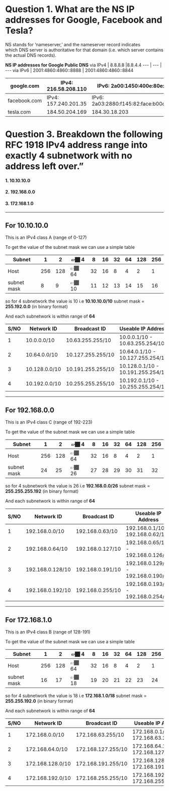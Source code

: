 
# Question 1. What are the NS IP addresses for Google, Facebook and Tesla? 


NS stands for ‘nameserver,’ and the nameserver record indicates which DNS server is authoritative for that domain (i.e. which server contains the actual DNS records).

__NS IP addresses for Google Public DNS__ 
via IPv4 | 8.8.8.8 |8.8.4.4
--- | --- | ---
via IPv6 | 2001:4860:4860::8888 | 2001:4860:4860::8844

google.com | IPv4: 216.58.208.110    | IPv6: 2a00:1450:400e:80e::200e
--- | --- | ---
facebook.com | IPv4: 157.240.201.35    |  IPv6: 2a03:2880:f145:82:face:b00c:0:25de
tesla.com | 184.50.204.169 |  184.30.18.203   

# Question 3. Breakdown the following RFC 1918 IPv4 address range into exactly 4 subnetwork with no address left over.”
#### 1. 10.10.10.0
#### 2. 192.168.0.0
#### 3. 172.168.1.0


---

## For 10.10.10.0

This is an IPv4 class A (range of 0-127)

To get the value of the subnet mask we can use a simple table

Subnet | 1 | 2 | 👉🏾 4 | 8 | 16 | 32 | 64 | 128 | 256 |
---| --- | --- | --- | --- | --- | --- | --- | --- | --- |
Host | 256 | 128 | 👉🏾 64 | 32 | 16 | 8 | 4 | 2 | 1 |
subnet mask | 8 | 9 | 👉🏾 10 | 11 | 12 | 13 | 14 | 15 | 16 |

so for 4 subnetwork the value is 10 i.e __10.10.10.0/10__
subnet mask = __255.192.0.0__ (in binary format)

And each subnetwork is within range of __64__

S/NO| Network ID | Broadcast ID | Useable IP Address
---| --- | --- | --- 
1 | 10.0.0.0/10 | 10.63.255.255/10 | 10.0.0.1/10 - 10.63.255.254/10
2 | 10.64.0.0/10 | 10.127.255.255/10 | 10.64.0.1/10 - 10.127.255.254/10
3 | 10.128.0.0/10 | 10.191.255.255/10 | 10.128.0.1/10 - 10.191.255.254/10
4 | 10.192.0.0/10 | 10.255.255.255/10 | 10.192.0.1/10 - 10.255.255.254/10

---

## For 192.168.0.0

This is an IPv4 class C (range of 192-223)

To get the value of the subnet mask we can use a simple table

Subnet | 1 | 2 | 👉🏾 4 | 8 | 16 | 32 | 64 | 128 | 256 |
---| --- | --- | --- | --- | --- | --- | --- | --- | --- |
Host | 256 | 128 | 👉🏾 64 | 32 | 16 | 8 | 4 | 2 | 1 |
subnet mask | 24 | 25 | 👉🏾 26 | 27 | 28 | 29 | 30 | 31 | 32 |

so for 4 subnetwork the value is 26 i.e __192.168.0.0/26__
subnet mask = __255.255.255.192__ (in binary format)

And each subnetwork is within range of __64__

S/NO| Network ID | Broadcast ID | Useable IP Address
---| --- | --- | --- 
1 | 192.168.0.0/10 | 192.168.0.63/10 | 192.168.0.1/10 - 192.168.0.62/10
2 | 192.168.0.64/10 | 192.168.0.127/10 | 192.168.0.65/10 - 192.168.0.126/10
3 | 192.168.0.128/10 | 192.168.0.191/10 | 192.168.0.129/10 - 192.168.0.190/10
4 | 192.168.0.192/10 | 192.168.0.255/10 | 192.168.0.193/10 - 192.168.0.254/10

---

## For 172.168.1.0

This is an IPv4 class B (range of 128-191)

To get the value of the subnet mask we can use a simple table

Subnet | 1 | 2 | 👉🏾 4 | 8 | 16 | 32 | 64 | 128 | 256 |
---| --- | --- | --- | --- | --- | --- | --- | --- | --- |
Host | 256 | 128 | 👉🏾 64 | 32 | 16 | 8 | 4 | 2 | 1 |
subnet mask | 16 | 17 | 👉🏾 18 | 19 | 20 | 21 | 22 | 23 | 24 |

so for 4 subnetwork the value is 18 i.e __172.168.1.0/18__
subnet mask = __255.255.192.0__ (in binary format)

And each subnetwork is within range of __64__

S/NO| Network ID | Broadcast ID | Useable IP Address
---| --- | --- | --- 
1 | 172.168.0.0/10 | 172.168.63.255/10 | 172.168.0.1/10 - 172.168.63.254/10
2 | 172.168.64.0/10 | 172.168.127.255/10 |  172.168.64.1/10 - 172.168.127.254/10
3 | 172.168.128.0/10 | 172.168.191.255/10 | 172.168.128.1/10 - 172.168.191.254/10
4 | 172.168.192.0/10 | 172.168.255.255/10 | 172.168.192.1/10 - 172.168.255.254/10



